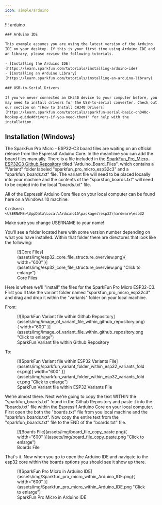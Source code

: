 ```yaml
---
icon: simple/arduino
---
```


!!! arduino

    ### Arduino IDE

    This example assumes you are using the latest version of the Arduino IDE on your desktop. If this is your first time using Arduino IDE and an library, please review the following tutorials.

    - [Installing the Arduino IDE](https://learn.sparkfun.com/tutorials/installing-arduino-ide)
    - [Installing an Arduino Library](https://learn.sparkfun.com/tutorials/installing-an-arduino-library)

    ### USB-to-Serial Drivers

    If you've never connected an CH340 device to your computer before, you may need to install drivers for the USB-to-serial converter. Check out our section on "[How to Install CH340 Drivers](https://learn.sparkfun.com/tutorials/sparkfun-serial-basic-ch340c-hookup-guide#drivers-if-you-need-them)" for help with the installation.




## Installation (Windows)

The SparkFun Pro Micro - ESP32-C3 board files are waiting on an official release from the Espressif Arduino Core. In the meantime you can add the board files manually. There is a file included in the [SparkFun_Pro_Micro-ESP32C3 Github Repository](https://github.com/sparkfun/SparkFun_Pro_Micro-ESP32C3/tree/main/Arduino_Board_Files) titled "Arduino_Board_Files", which contains a "Variant" folder labeled "sparkfun_pro_micro_esp32c3" and a "sparkfun_boards.txt" file. The variant file will need to be placed locaally into your machine and the contents of the "sparkfun_boards.txt" will need to be copied into the local "boards.txt" file.

All of the Espressif Arduino Core files on your local computer can be found here on a Windows 10 machine: 

    C:\Users\<USERNAME>\AppData\Local\Arduino15\packages\esp32\hardware\esp32 

Make sure you change USERNAME to your name! 

You'll see a folder located here with some version number depending on what you have installed. Within that folder there are directores that look like the following:

<figure markdown>
[![Core Files](assets/img/esp32_core_file_structure_overview.png){ width="600" }](assets/img/esp32_core_file_structure_overview.png "Click to enlarge")
<figcaption markdown>Core Files</figcaption>
</figure>


Here is where we'll "install" the files for the SparkFun Pro Micro ESP32-C3. First you'll take the variant folder named "sparkfun_pro_micro_esp32c3" and drag and drop it within the "variants" folder on your local machine.

From: 

<figure markdown>
[![SparkFun Variant file within Github Repository](assets/img/image_of_variant_file_within_github_repository.png){ width="600" }](assets/img/image_of_variant_file_within_github_repository.png "Click to enlarge")
<figcaption markdown>SparkFun Variant file within Github Repository</figcaption>
</figure>

To: 

<figure markdown>
[![SparkFun Variant file within ESP32 Variants File](assets/img/sparkfun_variant_folder_within_esp32_variants_folder.png){ width="600" }](assets/img/sparkfun_variant_folder_within_esp32_variants_folder.png "Click to enlarge")
<figcaption markdown>SparkFun Variant file within ESP32 Variants File</figcaption>
</figure>


We're almost there. Next we're going to copy the text WITHIN the "sparkfun_boards.txt" found in the Github Repository and paste it into the "boards.txt" file within the Espressif Arduino Core on your local computer. First open the both the "boards.txt" file from you local machine and the "sparkfun_boards.txt". Now copy the entire text from the "sparkfun_boards.txt" file to the END of the "boards.txt" file.

<figure markdown>
[![Boards File](assets/img/board_file_copy_paste.png){ width="600" }](assets/img/board_file_copy_paste.png "Click to enlarge")
<figcaption markdown>Boards File</figcaption>
</figure>


That's it. Now when you go to open the Arduino IDE and navigate to the esp32 core within the boards options you should see it show up there. 


<figure markdown>
[![SparkFun Pro Micro in Arduino IDE](assets/img/Sparkfun_pro_micro_within_Arduino_IDE.png){ width="600" }](assets/img/Sparkfun_pro_micro_within_Arduino_IDE.png "Click to enlarge")
<figcaption markdown>SparkFun Pro Micro in Arduino IDE</figcaption>
</figure>




<!--

#### Install Board Definition
Install the latest <b>ESP32</b> board definitions in the Arduino IDE.

<div class="alert alert-info">
    <p><b>Note:</b> For more instructions, users can follow this tutorial on <a href="https://docs.arduino.cc/learn/starting-guide/cores">Installing Additional Cores</a> provided by Arduino. Users will also need the <code>.json</code> file for the Espressif Arduino core:</p>
    
    <p><center>
        <a href="https://raw.githubusercontent.com/espressif/arduino-esp32/gh-pages/package_esp32_index.json"><code>https://raw.githubusercontent.com/espressif/arduino-esp32/gh-pages/package_esp32_index.json</code></a>
    </center></p>
</div>
-->
<!--When selecting a board to program in the Arduino IDE, users should select the **SparkFun ESP32 Thing Plus C** from the Tools drop down menu *(i.e. **Tools** > **Board** > **ESP32 Arduino** > **SparkFun ESP32 Thing Plus C**)*. Alternatively, users can also select the **ESP32 Dev Module**; however, they may loose some pin assignments (i.e. `LED_BUILTIN`).

-> [![Board Selection](https://cdn.sparkfun.com/r/600-600/assets/learn_tutorials/2/3/5/3/board_selection.png)](https://cdn.sparkfun.com/assets/learn_tutorials/2/3/5/3/board_selection.png) <-
-> *Selecting the **SparkFun ESP32 Thing Plus C** from the Tools drop down menu in the Arduino IDE. (Click to enlarge)* <-

<div class="alert alert-info">
    <p><b>Note:</b> In the Arduino 2.0.x IDE users can also select the board from the <code>Select Board</code> drop down menu and search for the <b>SparkFun ESP32 Thing Plus C</b>:</p>
    
    <p><center>
        <a href="https://cdn.sparkfun.com/assets/learn_tutorials/2/3/5/3/arduino2-board_selection.png"><img alt="Arduino 2.0.x" src="https://cdn.sparkfun.com/r/500-500/assets/learn_tutorials/2/3/5/3/arduino2-board_selection.png"></a>
        <br>
        <i>Selecting the <b>SparkFun ESP32 Thing Plus C</b> in the Arduino 2.0.x IDE. (Click to enlarge)</i> 
    </center></p>
</div>

-->




